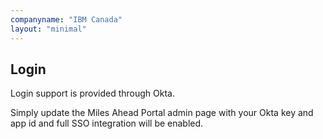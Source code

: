```yaml
---
companyname: "IBM Canada"
layout: "minimal"
---
```


## Login
 
Login support is provided through Okta.

Simply update the Miles Ahead Portal admin page with your Okta key and app id and full SSO integration will be enabled.
